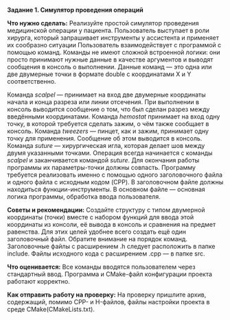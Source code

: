 **Задание 1. Симулятор проведения операций**

**Что нужно сделать:**
Реализуйте простой симулятор проведения медицинской операции у пациента. Пользователь выступает в роли хирурга,
который запрашивает инструменты у ассистента и применяет их сообразно ситуации
Пользователь взаимодействует с программой с помощью команд. Команды не имеют сложной встроенной логики: они просто
принимают нужные данные в качестве аргументов и выводят сообщения в консоль о выполнении. Данные команд — это одна
или две двумерные точки в формате double с координатами X и Y соответственно.

Команда *scalpel* — принимает на вход две двумерные координаты начала и конца разреза или линии отсечения.
При выполнении в консоль выводится сообщение о том, что был сделан разрез между введёнными координатами.
Команда *hemostat* принимает на вход одну точку, в которой требуется сделать зажим, о чём также сообщает в консоль.
Команда *tweezers* — пинцет, как и зажим, принимает одну точку для применения. Сообщение об этом выводится в консоль.
Команда *suture* — хирургическая игла, которая делает шов между двумя указанными точками.
Операция всегда начинается с команды *scalpel* и заканчивается командой *suture*. Для окончания работы программы
их параметры-точки должны совпасть.
Программу требуется реализовать именно с помощью одного заголовочного файла и одного файла с исходным кодом (CPP).
В заголовочном файле должны находиться функции-инструменты. В основном файле — основная логика программы,
обработка ввода пользователя.

**Советы и рекомендации:**
Создайте структуру с типом двумерной координаты (точки) вместе с набором функций для ввода этой координаты из консоли,
её вывода в консоль и сравнения на предмет равенства. Для этих целей удобнее всего создать ещё один заголовочный файл.
Обратите внимание на порядок команд.
Заголовочные файлы с расширением .h следует расположить в папке include. Файлы исходного кода с расширением .cpp —
в папке src.

**Что оценивается:**
Все команды вводятся пользователем через стандартный ввод.
Программа и CMake-файл конфигурации проекта работают корректно.

**Как отправить работу на проверку:**
На проверку пришлите архив, содержащий, помимо CPP- и H-файлов, файлы настройки проекта в среде CMake(CMakeLists.txt).